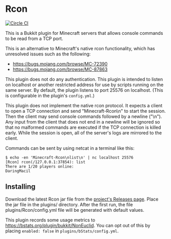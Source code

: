 # Rcon

[![Circle CI](https://circleci.com/gh/AgentME/MinecraftRcon.svg?style=shield)](https://circleci.com/gh/AgentME/MinecraftRcon)

This is a Bukkit plugin for Minecraft servers that allows console commands to
be read from a TCP port.

This is an alternative to Minecraft's native rcon functionality, which has
unresolved issues such as the following:
* https://bugs.mojang.com/browse/MC-72390
* https://bugs.mojang.com/browse/MC-87863

This plugin does not do any authentication. This plugin is intended to listen
on localhost or another restricted address for use by scripts running on the
same server. By default, the plugin listens to port 25576 on localhost. (This
is configurable in the plugin's `config.yml`.)

This plugin does not implement the native rcon protocol. It expects a client
to open a TCP connection and send "Minecraft-Rcon\n" to start the session. Then
the client may send console commands followed by a newline ("\n"). Any input
from the client that does not end in a newline will be ignored so that no
malformed commands are executed if the TCP connection is killed early. While
the session is open, all of the server's logs are mirrored to the client.

Commands can be sent by using netcat in a terminal like this:

    $ echo -en 'Minecraft-Rcon\nlist\n' | nc localhost 25576
    [Rcon] rcon(/127.0.0.1:37854): list
    There are 1/20 players online:
    DaringMacil

## Installing

Download the latest Rcon jar file from the
[project's Releases page](https://github.com/AgentME/MinecraftRcon/releases).
Place the jar file in the plugins/ directory. After the first run, the file
plugins/Rcon/config.yml file will be generated with default values.

This plugin records some usage metrics to
https://bstats.org/plugin/bukkit/NonEuclid. You can opt out of this by
placing `enabled: false` in `plugins/bStats/config.yml`.
